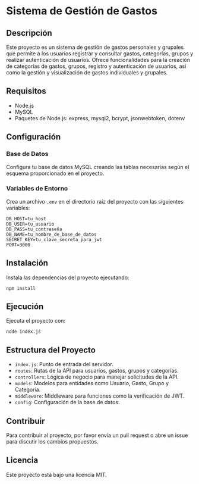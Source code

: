 
# Sistema de Gestión de Gastos

## Descripción

Este proyecto es un sistema de gestión de gastos personales y grupales que permite a los usuarios registrar y consultar gastos, categorías, grupos y realizar autenticación de usuarios. Ofrece funcionalidades para la creación de categorías de gastos, grupos, registro y autenticación de usuarios, así como la gestión y visualización de gastos individuales y grupales.

## Requisitos

- Node.js
- MySQL
- Paquetes de Node.js: express, mysql2, bcrypt, jsonwebtoken, dotenv

## Configuración

### Base de Datos

Configura tu base de datos MySQL creando las tablas necesarias según el esquema proporcionado en el proyecto.

### Variables de Entorno

Crea un archivo `.env` en el directorio raíz del proyecto con las siguientes variables:
```
DB_HOST=tu_host
DB_USER=tu_usuario
DB_PASS=tu_contraseña
DB_NAME=tu_nombre_de_base_de_datos
SECRET_KEY=tu_clave_secreta_para_jwt
PORT=3000
```

## Instalación

Instala las dependencias del proyecto ejecutando:
```
npm install
```

## Ejecución

Ejecuta el proyecto con:
```
node index.js
```

## Estructura del Proyecto

- `index.js`: Punto de entrada del servidor.
- `routes`: Rutas de la API para usuarios, gastos, grupos y categorías.
- `controllers`: Lógica de negocio para manejar solicitudes de la API.
- `models`: Modelos para entidades como Usuario, Gasto, Grupo y Categoría.
- `middleware`: Middleware para funciones como la verificación de JWT.
- `config`: Configuración de la base de datos.

## Contribuir

Para contribuir al proyecto, por favor envía un pull request o abre un issue para discutir los cambios propuestos.

## Licencia

Este proyecto está bajo una licencia MIT.
